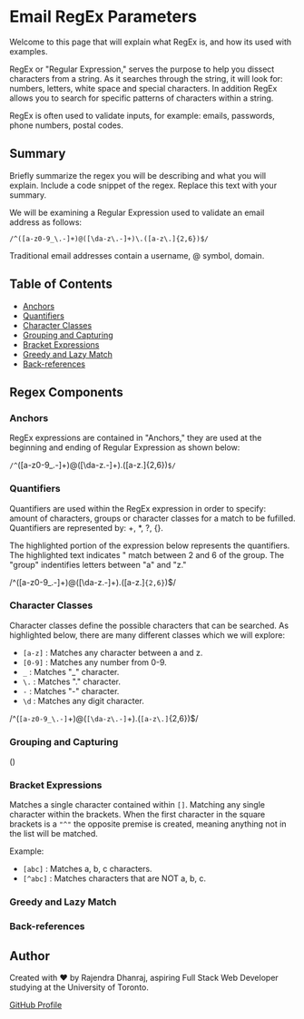 # Email RegEx Parameters

Welcome to this page that will explain what RegEx is, and how its used with examples. 

RegEx or "Regular Expression," serves the purpose to help you dissect characters from a string. As it searches through the string, it will look for: numbers, letters, white space and special characters. In addition RegEx allows you to search for specific patterns of characters within a string.

RegEx is often used to validate inputs, for example: emails, passwords, phone numbers, postal codes.

## Summary

Briefly summarize the regex you will be describing and what you will explain. Include a code snippet of the regex. Replace this text with your summary.

We will be examining a Regular Expression used to validate an email address as follows:

`/^([a-z0-9_\.-]+)@([\da-z\.-]+)\.([a-z\.]{2,6})$/`

Traditional email addresses contain a username, @ symbol, domain. 

## Table of Contents

- [Anchors](#anchors)
- [Quantifiers](#quantifiers)
- [Character Classes](#character-classes)
- [Grouping and Capturing](#grouping-and-capturing)
- [Bracket Expressions](#bracket-expressions)
- [Greedy and Lazy Match](#greedy-and-lazy-match)
- [Back-references](#back-references)

## Regex Components

### Anchors

RegEx expressions are contained in "Anchors," they are used at the beginning and ending of Regular Expression as shown below:

`/^`([a-z0-9_\.-]+)@([\da-z\.-]+)\.([a-z\.]{2,6})`$/`

### Quantifiers

Quantifiers are used within the RegEx expression in order to specify: amount of characters, groups or character classes for a match to be fufilled. Quantifiers are represented by: +, *, ?, {}.

The highlighted portion of the expression below represents the quantifiers. The highlighted text indicates " match between 2 and 6 of the group. The "group" indentifies letters between "a" and "z."

/^([a-z0-9_\.-]+)@([\da-z\.-]+)\.([a-z\.]`{2,6}`)$/

### Character Classes

Character classes define the possible characters that can be searched. As highlighted below, there are many different classes which we will explore:

* `[a-z]` : Matches any character between a and z.
* `[0-9]` : Matches any number from 0-9.
* `_` : Matches "_" character.
* `\.` : Matches "." character.
* `-` : Matches "-" character.
* `\d` : Matches any digit character.

/^(`[a-z0-9_\.-]`+)@(`[\da-z\.-]`+)\.(`[a-z\.]`{2,6})$/

### Grouping and Capturing

()

### Bracket Expressions

Matches a single character contained within `[]`. Matching any single character within the brackets. When the first character in the square brackets is a `"^"` the opposite premise is created, meaning anything not in the list will be matched. 

Example:

* `[abc]` : Matches a, b, c characters.
* `[^abc]` : Matches characters that are NOT a, b, c.
 
### Greedy and Lazy Match 

### Back-references

## Author

Created with ❤️ by Rajendra Dhanraj, aspiring Full Stack Web Developer studying at the University of Toronto.

[GitHub Profile](https://github.com/Rajendra-Dhanraj)

